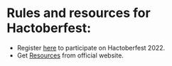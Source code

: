 # Rules and resources for Hactoberfest:

- Register [here](https://hacktoberfest.com) to participate on Hactoberfest 2022.
- Get [Resources](https://hacktoberfest.digitalocean.com/resources) from official website.
